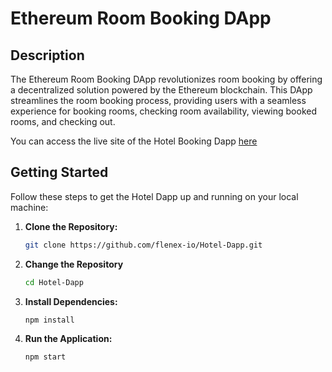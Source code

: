 # Ethereum Room Booking DApp

## Description

The Ethereum Room Booking DApp revolutionizes room booking by offering a decentralized solution powered by the Ethereum blockchain. This DApp streamlines the room booking process, providing users with a seamless experience for booking rooms, checking room availability, viewing booked rooms, and checking out.

You can access the live site of the Hotel Booking Dapp [here](https://hotel-dapp.netlify.app)

## Getting Started

Follow these steps to get the Hotel Dapp up and running on your local machine:

1. **Clone the Repository:**
    ```bash
    git clone https://github.com/flenex-io/Hotel-Dapp.git
    ```

2. **Change the Repository**
    ```bash
    cd Hotel-Dapp
    ```

3. **Install Dependencies:**
    ```bash
    npm install
    ```

4. **Run the Application:**
    ```bash
    npm start
    ```
